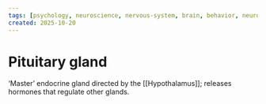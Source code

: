 ```yaml
---
tags: [psychology, neuroscience, nervous-system, brain, behavior, neurotransmitters]
created: 2025-10-20
---
```

# Pituitary gland

‘Master’ endocrine gland directed by the [[Hypothalamus]]; releases hormones that regulate other glands.
